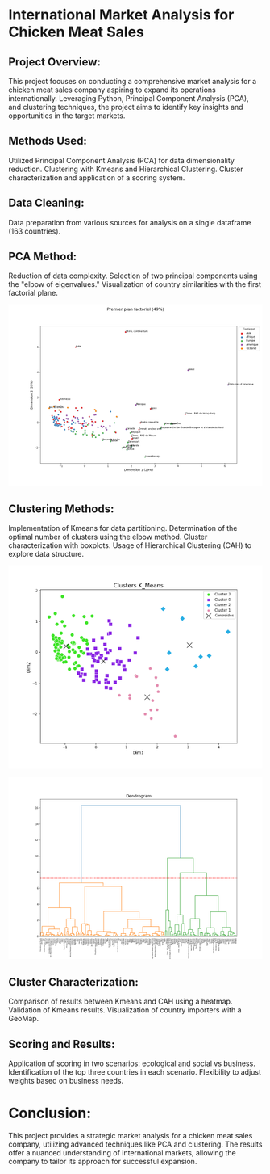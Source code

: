 # International Market Analysis for Chicken Meat Sales

## Project Overview:
This project focuses on conducting a comprehensive market analysis for a chicken meat sales company aspiring to expand its operations internationally. Leveraging Python, Principal Component Analysis (PCA), and clustering techniques, the project aims to identify key insights and opportunities in the target markets.

## Methods Used:
Utilized Principal Component Analysis (PCA) for data dimensionality reduction.
Clustering with Kmeans and Hierarchical Clustering.
Cluster characterization and application of a scoring system.

## Data Cleaning:
Data preparation from various sources for analysis on a single dataframe (163 countries).

## PCA Method:
Reduction of data complexity.
Selection of two principal components using the "elbow of eigenvalues."
Visualization of country similarities with the first factorial plane.

![Texte alternatif](https://github.com/MelvinDerouck/Market-survey-for-a-food-processing-company/blob/main/Viz/premier%20plan%20factoriel%20avec%20continents.png)

## Clustering Methods:
Implementation of Kmeans for data partitioning.
Determination of the optimal number of clusters using the elbow method.
Cluster characterization with boxplots.
Usage of Hierarchical Clustering (CAH) to explore data structure.

![Texte alternatif](https://github.com/MelvinDerouck/Market-survey-for-a-food-processing-company/blob/main/Viz/clusters_kmeans.png)

![Texte alternatif](https://github.com/MelvinDerouck/Market-survey-for-a-food-processing-company/blob/main/Viz/dendrogram.png)


## Cluster Characterization:
Comparison of results between Kmeans and CAH using a heatmap.
Validation of Kmeans results.
Visualization of country importers with a GeoMap.

## Scoring and Results:
Application of scoring in two scenarios: ecological and social vs business.
Identification of the top three countries in each scenario.
Flexibility to adjust weights based on business needs.

# Conclusion:
This project provides a strategic market analysis for a chicken meat sales company, utilizing advanced techniques like PCA and clustering. The results offer a nuanced understanding of international markets, allowing the company to tailor its approach for successful expansion.

